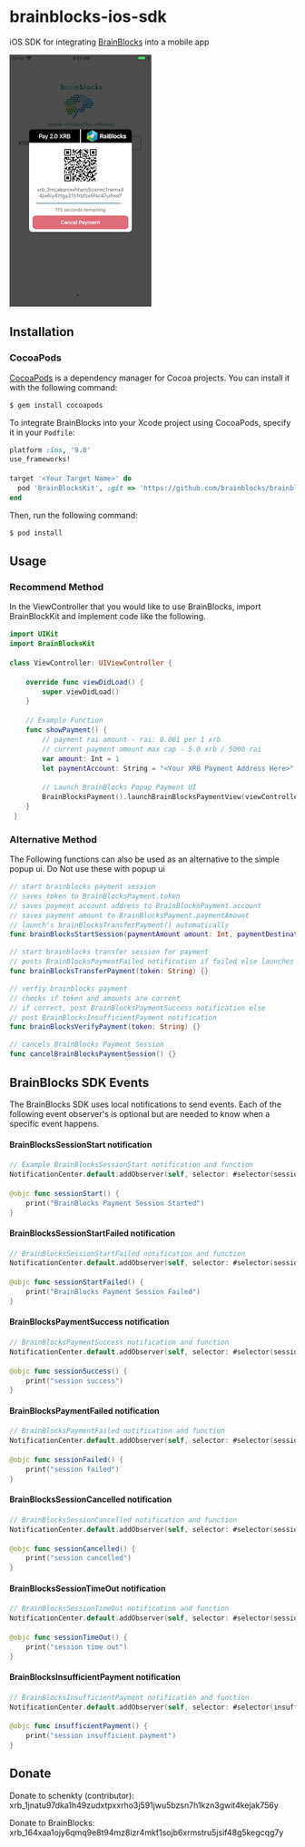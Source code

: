 # brainblocks-ios-sdk
iOS SDK for integrating [BrainBlocks](http://BrainBlocks.io) into a mobile app

![demo](./img/demo.png)


## Installation

### CocoaPods

[CocoaPods](http://cocoapods.org) is a dependency manager for Cocoa projects. You can install it with the following command:

```bash
$ gem install cocoapods
```

To integrate BrainBlocks into your Xcode project using CocoaPods, specify it in your `Podfile`:

```ruby
platform :ios, '9.0'
use_frameworks!

target '<Your Target Name>' do
  pod 'BrainBlocksKit', :git => 'https://github.com/brainblocks/brainblocks-ios-sdk.git', :tag => 'v0.0.1'
end
```

Then, run the following command:

```bash
$ pod install
```

## Usage

### Recommend Method
In the ViewController that you would like to use BrainBlocks, import BrainBlockKit and implement code like the following.

```swift
import UIKit
import BrainBlocksKit

class ViewController: UIViewController {

    override func viewDidLoad() {
        super.viewDidLoad()
    }
    
    // Example Function
    func showPayment() {
        // payment rai amount - rai: 0.001 per 1 xrb
        // current payment amount max cap - 5.0 xrb / 5000 rai
        var amount: Int = 1 
        let paymentAccount: String = "<Your XRB Payment Address Here>"
        
        // Launch BrainBlocks Popup Payment UI
        BrainBlocksPayment().launchBrainBlocksPaymentView(viewController: self, paymentAmount: amount, paymentDestination: paymentAccount)
    }
 }
 ```
 
### Alternative Method

The Following functions can also be used as an alternative to the simple popup ui. Do Not use these with popup ui

```swift
// start brainblocks payment session
// saves token to BrainBlocksPayment.token
// saves payment account address to BrainBlocksPayment.account
// saves payment amount to BrainBlocksPayment.paymentAmount
// launch's brainBlocksTransferPayment() automatically 
func brainBlocksStartSession(paymentAmount amount: Int, paymentDestination destination: String)
```

```swift
// start brainblocks transfer session for payment
// posts BrainBlocksPaymentFailed notification if failed else launches brainBlocksVerifyPayment()
func brainBlocksTransferPayment(token: String) {}
```

```swift
// verfiy brainblocks payment
// checks if token and amounts are corrent
// if correct, post BrainBlocksPaymentSuccess notification else
// post BrainBlocksInsufficientPayment notification
func brainBlocksVerifyPayment(token: String) {}
```

```swift
// cancels BrainBlocks Payment Session
func cancelBrainBlocksPaymentSession() {}
```
 
## BrainBlocks SDK Events

The BrainBlocks SDK uses local notifications to send events. Each of the following event observer's is optional but are needed to know when a specific event happens.

#### BrainBlocksSessionStart notification
```swift
// Example BrainBlocksSessionStart notification and function
NotificationCenter.default.addObserver(self, selector: #selector(sessionStart), name: NSNotification.Name(rawValue: "BrainBlocksSessionStart"), object: nil) 

@objc func sessionStart() {
    print("BrainBlocks Payment Session Started")
}
```

#### BrainBlocksSessionStartFailed notification
```swift
// BrainBlocksSessionStartFailed notification and function
NotificationCenter.default.addObserver(self, selector: #selector(sessionStartFailed), name: NSNotification.Name(rawValue: "BrainBlocksSessionStartFailed"), object: nil) 

@objc func sessionStartFailed() {
    print("BrainBlocks Payment Session Failed")
}
```

#### BrainBlocksPaymentSuccess notification
```swift
// BrainBlocksPaymentSuccess notification and function
NotificationCenter.default.addObserver(self, selector: #selector(sessionSuccess), name: NSNotification.Name(rawValue: "BrainBlocksPaymentSuccess"), object: nil) 

@objc func sessionSuccess() {
    print("session success")
}
```

#### BrainBlocksPaymentFailed notification
```swift
// BrainBlocksPaymentFailed notification and function
NotificationCenter.default.addObserver(self, selector: #selector(sessionFailed), name: NSNotification.Name(rawValue: "BrainBlocksPaymentFailed"), object: nil) 

@objc func sessionFailed() {
    print("session failed")
}
```

#### BrainBlocksSessionCancelled notification
```swift
// BrainBlocksSessionCancelled notification and function
NotificationCenter.default.addObserver(self, selector: #selector(sessionCancelled), name: NSNotification.Name(rawValue: "BrainBlocksSessionCancelled"), object: nil) 

@objc func sessionCancelled() {
    print("session cancelled")
}
```

#### BrainBlocksSessionTimeOut notification
```swift
// BrainBlocksSessionTimeOut notification and function
NotificationCenter.default.addObserver(self, selector: #selector(sessionTimeOut), name: NSNotification.Name(rawValue: "BrainBlocksSessionTimeOut"), object: nil) 

@objc func sessionTimeOut() {
    print("session time out")
}
```

#### BrainBlocksInsufficientPayment notification
```swift
// BrainBlocksInsufficientPayment notification and function
NotificationCenter.default.addObserver(self, selector: #selector(insufficientPayment), name: NSNotification.Name(rawValue: "BrainBlocksInsufficientPayment"), object: nil)

@objc func insufficientPayment() {
    print("session insufficient payment")
}
```

## Donate 

Donate to schenkty (contributor): xrb_1jnatu97dka1h49zudxtpxxrho3j591jwu5bzsn7h1kzn3gwit4kejak756y

Donate to BrainBlocks: xrb_164xaa1ojy6qmq9e8t94mz8izr4mkf1sojb6xrmstru5jsif48g5kegcqg7y
